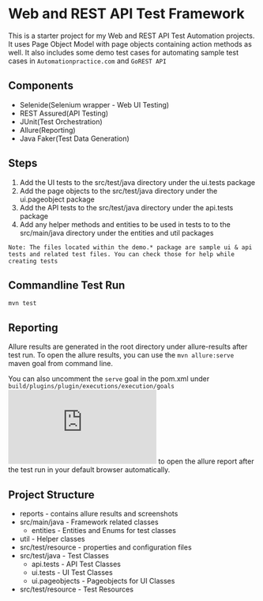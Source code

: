 # Web and REST API Test Framework
This is a starter project for my Web and REST API Test Automation projects. It uses Page Object Model with page objects containing action methods as well.
It also includes some demo test cases for automating sample test cases in `Automationpractice.com` and `GoREST API`

## Components
- Selenide(Selenium wrapper - Web UI Testing)
- REST Assured(API Testing)
- JUnit(Test Orchestration)
- Allure(Reporting)
- Java Faker(Test Data Generation)

## Steps
1. Add the UI tests to the src/test/java directory under the ui.tests package
2. Add the page objects to the src/test/java directory under the ui.pageobject package
3. Add the API tests to the src/test/java directory under the api.tests package
4. Add any helper methods and entities to be used in tests to to the src/main/java directory under the entities and util packages

`Note: The files located within the demo.* package are sample ui & api tests and related test files. You can check those for help while creating tests`

## Commandline Test Run
`mvn test`

## Reporting
Allure results are generated in the root directory under allure-results after test run. To open the allure results, you can use the `mvn allure:serve` maven goal from command line.

You can also uncomment the `serve` goal in the pom.xml under `build/plugins/plugin/executions/execution/goals` ![here](https://github.com/renjujv/TestFramework/blob/12b0fdd40162fedb3e6476d09cfef1771650f92f/pom.xml#L131) to open the allure report after the test run in your default browser automatically.

## Project Structure
- reports - contains allure results and screenshots
- src/main/java - Framework related classes
    - entities - Entities and Enums for test classes
- util - Helper classes
- src/test/resource - properties and configuration files
- src/test/java - Test Classes
    - api.tests - API Test Classes
    - ui.tests - UI Test Classes
    - ui.pageobjects - Pageobjects for UI Classes
- src/test/resource - Test Resources

